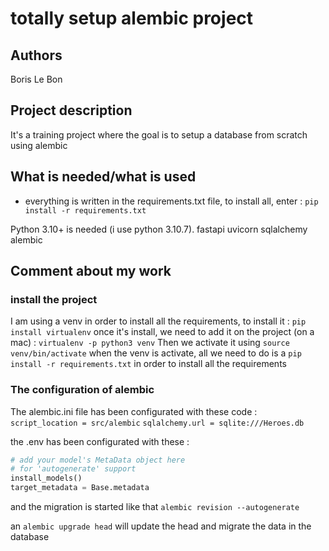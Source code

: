 # totally setup alembic project

## Authors
Boris Le Bon

## Project description
It's a training project where the goal is to setup a database from scratch using alembic

## What is needed/what is used

- everything is written in the requirements.txt file, to install all, enter : `pip install -r requirements.txt`

Python 3.10+ is needed (i use python 3.10.7).
fastapi
uvicorn
sqlalchemy
alembic

## Comment about my work

### install the project

I am using a venv in order to install all the requirements, to install it : `pip install virtualenv`
once it's install, we need to add it on the project (on a mac) : `virtualenv -p python3 venv`
Then we activate it using `source venv/bin/activate`
when the venv is activate, all we need to do is a `pip install -r requirements.txt` in order to install all the requirements

### The configuration of alembic

The alembic.ini file has been configurated with these code : 
`script_location = src/alembic`
`sqlalchemy.url = sqlite:///Heroes.db`

the .env has been configurated with these : 
```python
# add your model's MetaData object here
# for 'autogenerate' support
install_models()
target_metadata = Base.metadata
```

and the migration is started like that 
`alembic revision --autogenerate`

an `alembic upgrade head` will update the head and migrate the data in the database